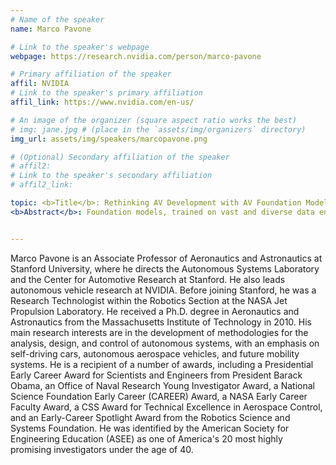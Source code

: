 ```yaml
---
# Name of the speaker
name: Marco Pavone

# Link to the speaker's webpage
webpage: https://research.nvidia.com/person/marco-pavone

# Primary affiliation of the speaker
affil: NVIDIA
# Link to the speaker's primary affiliation
affil_link: https://www.nvidia.com/en-us/

# An image of the organizer (square aspect ratio works the best)
# img: jane.jpg # (place in the `assets/img/organizers` directory)
img_url: assets/img/speakers/marcopavone.png

# (Optional) Secondary affiliation of the speaker
# affil2:
# Link to the speaker's secondary affiliation
# affil2_link:

topic: <b>Title</b>: Rethinking AV Development with AV Foundation Models <br>
<b>Abstract</b>: Foundation models, trained on vast and diverse data encompassing the human experience, are at the heart of the ongoing AI revolution influencing the way we create, problem solve, and work. These models, and the lessons learned from their construction, can also be applied to the way we develop a similarly transformative technology, autonomous vehicles. In this talk, I will highlight recent research efforts towards rethinking elements of an AV program both in the vehicle and in the data center, with an emphasis on (1) composing ingredients for universal and controllable end-to-end simulation, (2) architecting autonomy stacks that leverage foundation models to generalize to long-tail events, and (3) ensuring safety with foundation models in the loop.


---
```


<!-- Whatever you write below will show up as the speaker's bio -->

Marco Pavone is an Associate Professor of Aeronautics and Astronautics at Stanford University, where he directs the Autonomous Systems Laboratory and the Center for Automotive Research at Stanford. He also leads autonomous vehicle research at NVIDIA. Before joining Stanford, he was a Research Technologist within the Robotics Section at the NASA Jet Propulsion Laboratory. He received a Ph.D. degree in Aeronautics and Astronautics from the Massachusetts Institute of Technology in 2010. His main research interests are in the development of methodologies for the analysis, design, and control of autonomous systems, with an emphasis on self-driving cars, autonomous aerospace vehicles, and future mobility systems. He is a recipient of a number of awards, including a Presidential Early Career Award for Scientists and Engineers from President Barack Obama, an Office of Naval Research Young Investigator Award, a National Science Foundation Early Career (CAREER) Award, a NASA Early Career Faculty Award, a CSS Award for Technical Excellence in Aerospace Control, and an Early-Career Spotlight Award from the Robotics Science and Systems Foundation. He was identified by the American Society for Engineering Education (ASEE) as one of America's 20 most highly promising investigators under the age of 40. 
